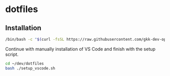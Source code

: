# dotfiles

## Installation

```bash
/bin/bash -c "$(curl -fsSL https://raw.githubusercontent.com/gkk-dev-ops/dotfiles/master/setup_start.sh)"
```

Continue with manually installation of VS Code and finish with the setup script.

```bash
cd ~/dev/dotfiles
bash ./setup_vscode.sh
```

